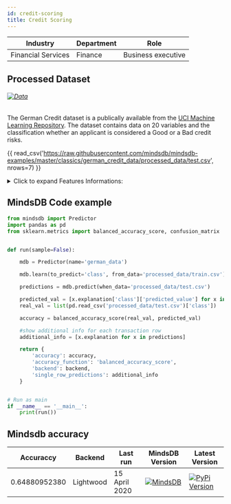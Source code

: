```yaml
---
id: credit-scoring
title: Credit Scoring 
---
```


| Industry       | Department | Role               |
|----------------|------------|--------------------|
| Financial Services | Finance | Business executive |


## Processed Dataset 

###### [![Data](https://img.shields.io/badge/GET--DATA-DefaultofCreditCard-green)](https://github.com/mindsdb/mindsdb-examples/tree/master/classics/german_credit_data/processed_data)

The German Credit dataset is a publically available from the [UCI Machine Learning Repository](https://archive.ics.uci.edu/ml/datasets/Statlog+%28German+Credit+Data%29). The dataset contains data on 20 variables and the classification whether an applicant is considered a Good or a Bad credit risks.

{{ read_csv('https://raw.githubusercontent.com/mindsdb/mindsdb-examples/master/classics/german_credit_data/processed_data/test.csv', nrows=7) }}

<details>
  <summary>Click to expand Features Informations:</summary>

```
* Attribute 1: (qualitative)
    * Status of existing checking account
    *  A11 : ... < 0 DM
    *  A12 : 0 <= ... < 200 DM
    *  A13 : ... >= 200 DM / salary assignments for at least 1 year
    *  A14 : no checking account
* Attribute 2: (numerical)
    * Duration in month

* Attribute 3: (qualitative)
    * Credit history
    * A30 : no credits taken/ all credits paid back duly
    * A31 : all credits at this bank paid back duly
    * A32 : existing credits paid back duly till now
    * A33 : delay in paying off in the past
    * A34 : critical account/ other credits existing (not at this bank)

* Attribute 4: (qualitative)
    * Purpose
    * A40 : car (new)
    * A41 : car (used)
    * A42 : furniture/equipment
    * A43 : radio/television
    * A44 : domestic appliances
    * A45 : repairs
    * A46 : education
    * A47 : (vacation - does not exist?)
    * A48 : retraining
    * A49 : business
    * A410 : others

* Attribute 5: (numerical)
    * Credit amount

* Attibute 6: (qualitative)
    * Savings account/bonds
    * A61 : ... < 100 DM
    * A62 : 100 <= ... < 500 DM
    * A63 : 500 <= ... < 1000 DM
    * A64 : .. >= 1000 DM
    * A65 : unknown/ no savings account

* Attribute 7: (qualitative)
    * Present employment since
    * A71 : unemployed
    * A72 : ... < 1 year
    * A73 : 1 <= ... < 4 years
    * A74 : 4 <= ... < 7 years
    * A75 : .. >= 7 years

* Attribute 8: (numerical)
    * Installment rate in percentage of disposable income

* Attribute 9: (qualitative)
    * Personal status and sex
    * A91 : male : divorced/separated
    * A92 : female : divorced/separated/married
    * A93 : male : single
    * A94 : male : married/widowed
    * A95 : female : single

* Attribute 10: (qualitative)
    * Other debtors / guarantors
    * A101 : none
    * A102 : co-applicant
    * A103 : guarantor

* Attribute 11: (numerical)
    * Present residence since

* Attribute 12: (qualitative)
    * Property
    * A121 : real estate
    * A122 : if not A121 : building society savings agreement/ life insurance
    * A123 : if not A121/A122 : car or other, not in attribute 6
    * A124 : unknown / no property

* Attribute 13: (numerical)
    * Age in years

* Attribute 14: (qualitative)
    * Other installment plans
    * A141 : bank
    * A142 : stores
    * A143 : none

* Attribute 15: (qualitative)
    * Housing
    * A151 : rent
    * A152 : own
    * A153 : for free

* Attribute 16: (numerical)
    * Number of existing credits at this bank

* Attribute 17: (qualitative)
    * Job
    * A171 : unemployed/ unskilled - non-resident
    * A172 : unskilled - resident
    * A173 : skilled employee / official
    * A174 : management/ self-employed/
    * highly qualified employee/ officer

* Attribute 18: (numerical)
    * Number of people being liable to provide maintenance for

* Attribute 19: (qualitative)
    * Telephone
    * A191 : none
    * A192 : yes, registered under the customers name

* Attribute 20: (qualitative)
    * foreign worker
    * A201 : yes
    * A202 : no

```

</details>

## MindsDB Code example
```python
from mindsdb import Predictor
import pandas as pd
from sklearn.metrics import balanced_accuracy_score, confusion_matrix


def run(sample=False):

    mdb = Predictor(name='german_data')

    mdb.learn(to_predict='class', from_data='processed_data/train.csv')

    predictions = mdb.predict(when_data='processed_data/test.csv')

    predicted_val = [x.explanation['class']['predicted_value'] for x in predictions]
    real_val = list(pd.read_csv('processed_data/test.csv')['class'])

    accuracy = balanced_accuracy_score(real_val, predicted_val)

    #show additional info for each transaction row
    additional_info = [x.explanation for x in predictions]

    return {
        'accuracy': accuracy,
        'accuracy_function': 'balanced_accuracy_score',
        'backend': backend,
        'single_row_predictions': additional_info
    }


# Run as main
if __name__ == '__main__':
    print(run())
```

## Mindsdb accuracy


| Accuraccy       | Backend  | Last run | MindsDB Version | Latest Version|
|----------------|-------------------|----------------------|-----------------|--------------|
| 0.64880952380 | Lightwood | 15 April 2020 | [![MindsDB](https://img.shields.io/badge/pypi--package-1.16.0-green)](https://pypi.org/project/MindsDB/1.16.0/)|   <a href="https://pypi.org/project/MindsDB/"><img src="https://badge.fury.io/py/MindsDB.svg" alt="PyPi Version"></a>|
